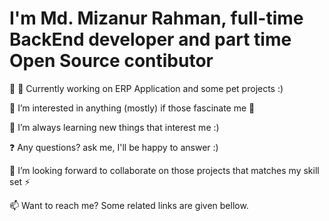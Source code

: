 <h1> I'm Md. Mizanur Rahman, full-time BackEnd developer and part time Open Source contibutor</h1> 🚀
🔭 Currently working on ERP Application and some pet projects :)

👀 I’m interested in anything (mostly) if those fascinate me 👀

🌱 I’m always learning new things that interest me :)

❓ Any questions? ask me, I'll be happy to answer :)

💞️ I’m looking forward to collaborate on those projects that matches my skill set ⚡

📫 Want to reach me? Some related links are given bellow.
